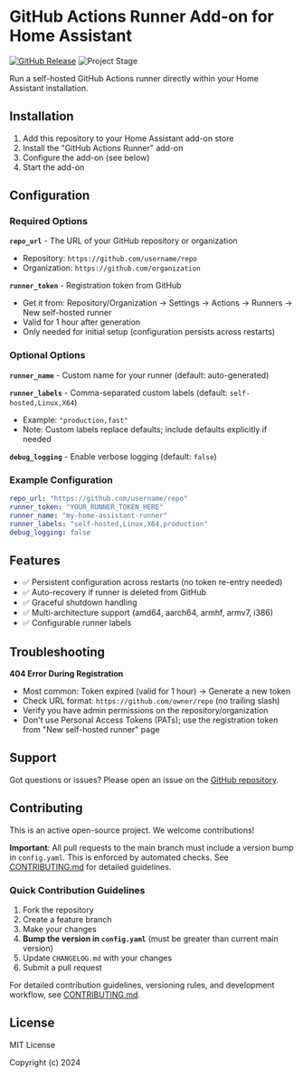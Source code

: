 # GitHub Actions Runner Add-on for Home Assistant

[![GitHub Release][releases-shield]][releases]
![Project Stage][project-stage-shield]

Run a self-hosted GitHub Actions runner directly within your Home Assistant installation.

## Installation

1. Add this repository to your Home Assistant add-on store
2. Install the "GitHub Actions Runner" add-on
3. Configure the add-on (see below)
4. Start the add-on

## Configuration

### Required Options

**`repo_url`** - The URL of your GitHub repository or organization
- Repository: `https://github.com/username/repo`
- Organization: `https://github.com/organization`

**`runner_token`** - Registration token from GitHub
- Get it from: Repository/Organization → Settings → Actions → Runners → New self-hosted runner
- Valid for 1 hour after generation
- Only needed for initial setup (configuration persists across restarts)

### Optional Options

**`runner_name`** - Custom name for your runner (default: auto-generated)

**`runner_labels`** - Comma-separated custom labels (default: `self-hosted,Linux,X64`)
- Example: `"production,fast"`
- Note: Custom labels replace defaults; include defaults explicitly if needed

**`debug_logging`** - Enable verbose logging (default: `false`)

### Example Configuration

```yaml
repo_url: "https://github.com/username/repo"
runner_token: "YOUR_RUNNER_TOKEN_HERE"
runner_name: "my-home-assistant-runner"
runner_labels: "self-hosted,Linux,X64,production"
debug_logging: false
```

## Features

- ✅ Persistent configuration across restarts (no token re-entry needed)
- ✅ Auto-recovery if runner is deleted from GitHub
- ✅ Graceful shutdown handling
- ✅ Multi-architecture support (amd64, aarch64, armhf, armv7, i386)
- ✅ Configurable runner labels

## Troubleshooting

**404 Error During Registration**
- Most common: Token expired (valid for 1 hour) → Generate a new token
- Check URL format: `https://github.com/owner/repo` (no trailing slash)
- Verify you have admin permissions on the repository/organization
- Don't use Personal Access Tokens (PATs); use the registration token from "New self-hosted runner" page

## Support

Got questions or issues? Please open an issue on the [GitHub repository][github].

## Contributing

This is an active open-source project. We welcome contributions!

**Important**: All pull requests to the main branch must include a version bump in `config.yaml`. This is enforced by automated checks. See [CONTRIBUTING.md](CONTRIBUTING.md) for detailed guidelines.

### Quick Contribution Guidelines

1. Fork the repository
2. Create a feature branch
3. Make your changes
4. **Bump the version in `config.yaml`** (must be greater than current main version)
5. Update `CHANGELOG.md` with your changes
6. Submit a pull request

For detailed contribution guidelines, versioning rules, and development workflow, see [CONTRIBUTING.md](CONTRIBUTING.md).

## License

MIT License

Copyright (c) 2024

[releases-shield]: https://img.shields.io/github/release/skille/home-assistant-github-runner-add-on.svg
[releases]: https://github.com/skille/home-assistant-github-runner-add-on/releases
[project-stage-shield]: https://img.shields.io/badge/project%20stage-production%20ready-brightgreen.svg
[github]: https://github.com/skille/home-assistant-github-runner-add-on
